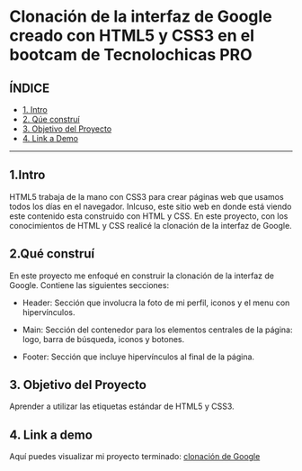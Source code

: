 # Clonación de la interfaz de Google creado con HTML5 y CSS3 en el bootcam de Tecnolochicas PRO


## **ÍNDICE**

* [1. Intro](https://github.com/AlondraRdz01/clonacion_google/blob/main/README.md#1intro)
* [2. Qúe construí](https://github.com/AlondraRdz01/clonacion_google/blob/main/README.md#2qu%C3%A9-constru%C3%AD)
* [3. Objetivo del Proyecto](https://github.com/AlondraRdz01/clonacion_google/blob/main/README.md#3-objetivo-del-proyecto)
* [4. Link a Demo](https://github.com/AlondraRdz01/clonacion_google/blob/main/README.md#4-link-a-demo)

****

## 1.Intro
HTML5 trabaja de la mano con CSS3 para crear páginas web que usamos todos los días en el navegador. Inlcuso, este sitio web en donde está viendo este contenido esta construido con HTML y CSS. En este proyecto, con los conocimientos de HTML y CSS realicé la clonación de la interfaz de Google.

## 2.Qué construí
En este proyecto me enfoqué en construir la clonación de la interfaz de Google.
Contiene las siguientes secciones: 

* Header: Sección que involucra la foto de mi perfil, iconos y el menu con hipervínculos.

* Main: Sección del contenedor para los elementos centrales de la página: logo, barra de búsqueda, iconos y botones. 

* Footer: Sección que incluye hipervínculos al final de la página. 

## 3. Objetivo del Proyecto
Aprender a utilizar las etiquetas estándar de HTML5 y CSS3.

## 4. Link a demo
Aquí puedes visualizar mi proyecto terminado: [clonación de Google](#)
